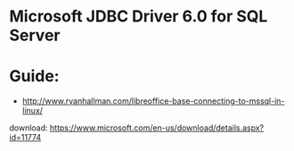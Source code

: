 # Microsoft JDBC Driver 6.0 for SQL Server

# Guide:
- http://www.ryanhallman.com/libreoffice-base-connecting-to-mssql-in-linux/

download: https://www.microsoft.com/en-us/download/details.aspx?id=11774
